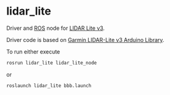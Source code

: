 # lidar_lite

Driver and [ROS](http://ros.org) node for [LIDAR Lite v3](https://buy.garmin.com/en-US/US/oem/sensors-and-boards/lidar-lite-v3/prod557294.html).

Driver code is based on [Garmin LIDAR-Lite v3 Arduino Library](https://github.com/garmin/LIDARLite_v3_Arduino_Library).

To run either execute 
```bash
rosrun lidar_lite lidar_lite_node
```
or
```bash
roslaunch lidar_lite bbb.launch
```
